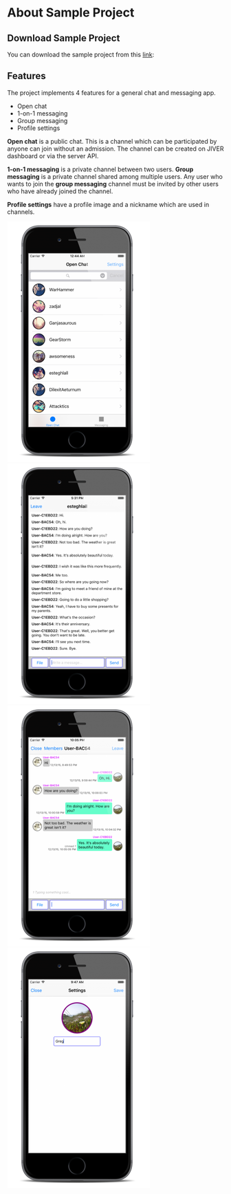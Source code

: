 # About Sample Project

## Download Sample Project

You can download the sample project from this [link](https://github.com/smilefam/mymessenger_tutorial.git):

## Features

The project implements 4 features for a general chat and messaging app.

* Open chat
* 1-on-1 messaging
* Group messaging
* Profile settings

**Open chat** is a public chat. This is a channel which can be participated by anyone can join without an admission. The channel can be created on JIVER dashboard or via the server API.

**1-on-1 messaging** is a private channel between two users. **Group messaging** is a private channel shared among multiple users. Any user who wants to join the **group messaging** channel must be invited by other users who have already joined the channel.

**Profile settings** have a profile image and a nickname which are used in channels.

![Open Chat Chanel List](img/003_Screenshot.png) ![Open Chat](img/006_Screenshot.png) ![Messaging](img/009_Screenshot.png) ![Profile Settings](img/015_Screenshot.png)
